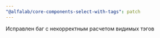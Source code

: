 ```yaml
---
"@alfalab/core-components-select-with-tags": patch
---
```


Исправлен баг с некорректным расчетом видимых тэгов
